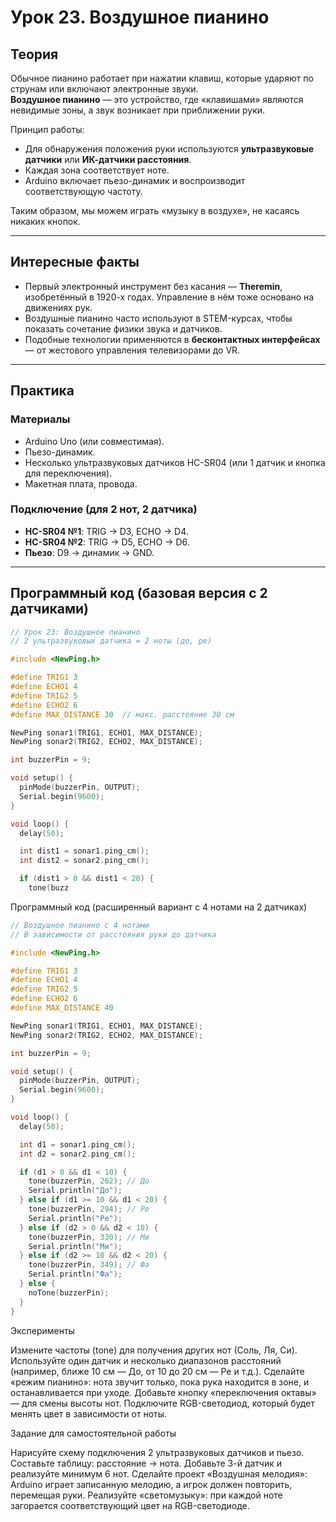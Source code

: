 # Урок 23. Воздушное пианино

## Теория  

Обычное пианино работает при нажатии клавиш, которые ударяют по струнам или включают электронные звуки.  
**Воздушное пианино** — это устройство, где «клавишами» являются невидимые зоны, а звук возникает при приближении руки.  

Принцип работы:  
- Для обнаружения положения руки используются **ультразвуковые датчики** или **ИК-датчики расстояния**.  
- Каждая зона соответствует ноте.  
- Arduino включает пьезо-динамик и воспроизводит соответствующую частоту.  

Таким образом, мы можем играть «музыку в воздухе», не касаясь никаких кнопок.  

---

## Интересные факты  

- Первый электронный инструмент без касания — **Theremin**, изобретённый в 1920-х годах. Управление в нём тоже основано на движениях рук.  
- Воздушные пианино часто используют в STEM-курсах, чтобы показать сочетание физики звука и датчиков.  
- Подобные технологии применяются в **бесконтактных интерфейсах** — от жестового управления телевизорами до VR.  

---

## Практика  

### Материалы  

- Arduino Uno (или совместимая).  
- Пьезо-динамик.  
- Несколько ультразвуковых датчиков HC-SR04 (или 1 датчик и кнопка для переключения).  
- Макетная плата, провода.  

### Подключение (для 2 нот, 2 датчика)  

- **HC-SR04 №1**: TRIG → D3, ECHO → D4.  
- **HC-SR04 №2**: TRIG → D5, ECHO → D6.  
- **Пьезо**: D9 → динамик → GND.  

---

## Программный код (базовая версия с 2 датчиками)

```cpp
// Урок 23: Воздушное пианино
// 2 ультразвуковых датчика = 2 ноты (до, ре)

#include <NewPing.h>

#define TRIG1 3
#define ECHO1 4
#define TRIG2 5
#define ECHO2 6
#define MAX_DISTANCE 30  // макс. расстояние 30 см

NewPing sonar1(TRIG1, ECHO1, MAX_DISTANCE);
NewPing sonar2(TRIG2, ECHO2, MAX_DISTANCE);

int buzzerPin = 9;

void setup() {
  pinMode(buzzerPin, OUTPUT);
  Serial.begin(9600);
}

void loop() {
  delay(50);

  int dist1 = sonar1.ping_cm();
  int dist2 = sonar2.ping_cm();

  if (dist1 > 0 && dist1 < 20) {
    tone(buzz

```

Программный код (расширенный вариант с 4 нотами на 2 датчиках)

```cpp
// Воздушное пианино с 4 нотами
// В зависимости от расстояния руки до датчика

#include <NewPing.h>

#define TRIG1 3
#define ECHO1 4
#define TRIG2 5
#define ECHO2 6
#define MAX_DISTANCE 40

NewPing sonar1(TRIG1, ECHO1, MAX_DISTANCE);
NewPing sonar2(TRIG2, ECHO2, MAX_DISTANCE);

int buzzerPin = 9;

void setup() {
  pinMode(buzzerPin, OUTPUT);
  Serial.begin(9600);
}

void loop() {
  delay(50);

  int d1 = sonar1.ping_cm();
  int d2 = sonar2.ping_cm();

  if (d1 > 0 && d1 < 10) {
    tone(buzzerPin, 262); // До
    Serial.println("До");
  } else if (d1 >= 10 && d1 < 20) {
    tone(buzzerPin, 294); // Ре
    Serial.println("Ре");
  } else if (d2 > 0 && d2 < 10) {
    tone(buzzerPin, 330); // Ми
    Serial.println("Ми");
  } else if (d2 >= 10 && d2 < 20) {
    tone(buzzerPin, 349); // Фа
    Serial.println("Фа");
  } else {
    noTone(buzzerPin);
  }
}

```

Эксперименты

Измените частоты (tone) для получения других нот (Соль, Ля, Си).
Используйте один датчик и несколько диапазонов расстояний (например, ближе 10 см — До, от 10 до 20 см — Ре и т.д.).
Сделайте «режим пианино»: нота звучит только, пока рука находится в зоне, и останавливается при уходе.
Добавьте кнопку «переключения октавы» — для смены высоты нот.
Подключите RGB-светодиод, который будет менять цвет в зависимости от ноты.

Задание для самостоятельной работы

Нарисуйте схему подключения 2 ультразвуковых датчиков и пьезо.
Составьте таблицу: расстояние → нота.
Добавьте 3-й датчик и реализуйте минимум 6 нот.
Сделайте проект «Воздушная мелодия»: Arduino играет записанную мелодию, а игрок должен повторить, перемещая руки.
Реализуйте «светомузыку»: при каждой ноте загорается соответствующий цвет на RGB-светодиоде.

